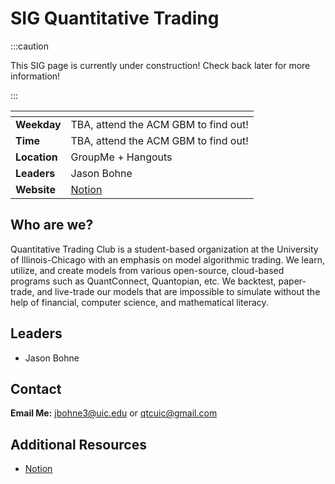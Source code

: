 # SIG Quantitative Trading

:::caution

This SIG page is currently under construction! Check back later for more information!

:::

| <!-- -->     | <!-- -->                                                                                   |
| ------------ | ------------------------------------------------------------------------------------------ |
| **Weekday**  | TBA, attend the ACM GBM to find out!                                                       |
| **Time**     | TBA, attend the ACM GBM to find out!                                                       |
| **Location** | GroupMe + Hangouts                                                                         |
| **Leaders**  | Jason Bohne                                                                                |
| **Website**  | [Notion](https://www.notion.so/Quantitative-Trading-Club-71a6625b95a144799f04729db7e4e79c) |

## Who are we?

Quantitative Trading Club is a student-based organization at the University of Illinois-Chicago with an emphasis on model algorithmic trading. We learn, utilize, and create models from various open-source, cloud-based programs such as QuantConnect, Quantopian, etc. We backtest, paper-trade, and live-trade our models that are impossible to simulate without the help of financial, computer science, and mathematical literacy.

## Leaders

- Jason Bohne

## Contact

**Email Me:** jbohne3@uic.edu or qtcuic@gmail.com

## Additional Resources

- [Notion](https://www.notion.so/Quantitative-Trading-Club-71a6625b95a144799f04729db7e4e79c)
